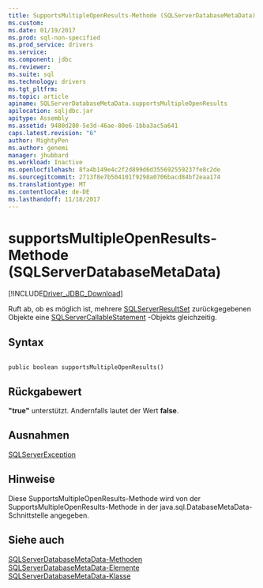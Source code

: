 ```yaml
---
title: SupportsMultipleOpenResults-Methode (SQLServerDatabaseMetaData) | Microsoft Docs
ms.custom: 
ms.date: 01/19/2017
ms.prod: sql-non-specified
ms.prod_service: drivers
ms.service: 
ms.component: jdbc
ms.reviewer: 
ms.suite: sql
ms.technology: drivers
ms.tgt_pltfrm: 
ms.topic: article
apiname: SQLServerDatabaseMetaData.supportsMultipleOpenResults
apilocation: sqljdbc.jar
apitype: Assembly
ms.assetid: 9480d280-5e3d-46ae-80e6-1bba3ac5a641
caps.latest.revision: "6"
author: MightyPen
ms.author: genemi
manager: jhubbard
ms.workload: Inactive
ms.openlocfilehash: 8fa4b149e4c2f2d899d6d355692559237fe8c2de
ms.sourcegitcommit: 2713f8e7b504101f9298a0706bacd84bf2eaa174
ms.translationtype: MT
ms.contentlocale: de-DE
ms.lasthandoff: 11/18/2017
---
```

# <a name="supportsmultipleopenresults-method-sqlserverdatabasemetadata"></a>supportsMultipleOpenResults-Methode (SQLServerDatabaseMetaData)
[!INCLUDE[Driver_JDBC_Download](../../../includes/driver_jdbc_download.md)]

  Ruft ab, ob es möglich ist, mehrere [SQLServerResultSet](../../../connect/jdbc/reference/sqlserverresultset-class.md) zurückgegebenen Objekte eine [SQLServerCallableStatement](../../../connect/jdbc/reference/sqlservercallablestatement-class.md) -Objekts gleichzeitig.  
  
## <a name="syntax"></a>Syntax  
  
```  
  
public boolean supportsMultipleOpenResults()  
```  
  
## <a name="return-value"></a>Rückgabewert  
 **"true"** unterstützt. Andernfalls lautet der Wert **false**.  
  
## <a name="exceptions"></a>Ausnahmen  
 [SQLServerException](../../../connect/jdbc/reference/sqlserverexception-class.md)  
  
## <a name="remarks"></a>Hinweise  
 Diese SupportsMultipleOpenResults-Methode wird von der SupportsMultipleOpenResults-Methode in der java.sql.DatabaseMetaData-Schnittstelle angegeben.  
  
## <a name="see-also"></a>Siehe auch  
 [SQLServerDatabaseMetaData-Methoden](../../../connect/jdbc/reference/sqlserverdatabasemetadata-methods.md)   
 [SQLServerDatabaseMetaData-Elemente](../../../connect/jdbc/reference/sqlserverdatabasemetadata-members.md)   
 [SQLServerDatabaseMetaData-Klasse](../../../connect/jdbc/reference/sqlserverdatabasemetadata-class.md)  
  
  
